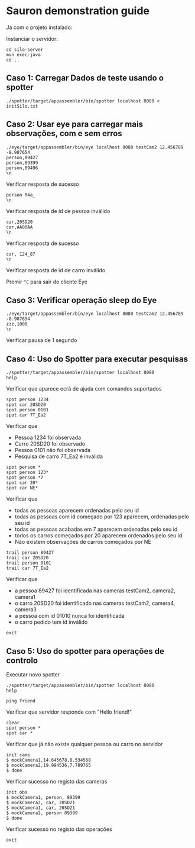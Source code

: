 # Sauron demonstration guide

Já com o projeto instalado:

Instanciar o servidor:
```
cd silo-server
mvn exec:java
cd ..
```

## Caso 1: Carregar Dados de teste usando o spotter

```
./spotter/target/appassembler/bin/spotter localhost 8080 < initSilo.txt
```

## Caso 2: Usar eye para carregar mais observações, com e sem erros

```
./eye/target/appassembler/bin/eye localhost 8080 testCam2 12.456789 -8.987654
person,89427
person,89399
person,89496
\n
```
Verificar resposta de sucesso

```
person R4a_
\n
```
Verificar resposta de id de pessoa inválido

```
car,20SD20
car,AA00AA
\n
```
Verificar resposta de sucesso

```
car, 124_87
\n
```
Verificar resposta de id de carro inválido

Premir `^C` para sair do cliente Eye

## Caso 3: Verificar operação sleep do Eye

```
./eye/target/appassembler/bin/eye localhost 8080 testCam2 12.456789 -8.987654
zzz,1000
\n
```
Verificar pausa de 1 segundo

## Caso 4: Uso do Spotter para executar pesquisas

```
./spotter/target/appassembler/bin/spotter localhost 8080
help
```
Verificar que aparece ecrã de ajuda com comandos suportados

```
spot person 1234
spot car 20SD20
spot person 0101
spot car 7T_Ea2
```
Verificar que

* Pessoa 1234 foi observada
* Carro 20SD20 foi observado
* Pessoa 0101 não foi observada
* Pesquisa de carro 7T_Ea2 é inválida

```
spot person *
spot person 123*
spot person *7
spot car 20*
spot car NE*
```
Verificar que

* todas as pessoas aparecem ordenadas pelo seu id
* todas as pessoas com id começado por 123 aparecem, ordenadas pelo seu id
* todas as pessoas acabadas em 7 aparecem ordenadas pelo seu id
* todos os carros começados por 20 aparecem ordenados pelo seu id
* Não existem observações de carros começados por NE


```
trail person 89427
trail car 20SD20
trail person 0101
trail car 7T_Ea2
```

Verificar que

* a pessoa 89427 foi identificada nas cameras testCam2, camera2, camera1
* o carro 20SD20 foi identificado nas cameras testCam2, camera4, camera3
* a pessoa com id 01010 nunca foi identificada
* o carro pedido tem id inválido

```
exit 
```

## Caso 5: Uso do spotter para operações de controlo

Executar novo spotter
```
./spotter/target/appassembler/bin/spotter localhost 8080
help
```

```
ping friend
```
Verificar que servidor responde com "Hello friend!"

```
clear
spot person *
spot car *
```
Verificar que já não existe qualquer pessoa ou carro no servidor

```
init cams
$ mockCamera1,14.645678,8.534568
$ mockCamera2,19.994536,7.789765
$ done
```
Verificar sucesso no registo das cameras

```
init obs
$ mockCamera1, person, 89399
$ mockCamera2, car, 20SD21
$ mockCamera1, car, 20SD21
$ mockCamera2, person 89399
$ done
```

Verificar sucesso no registo das operações

```
exit 
```